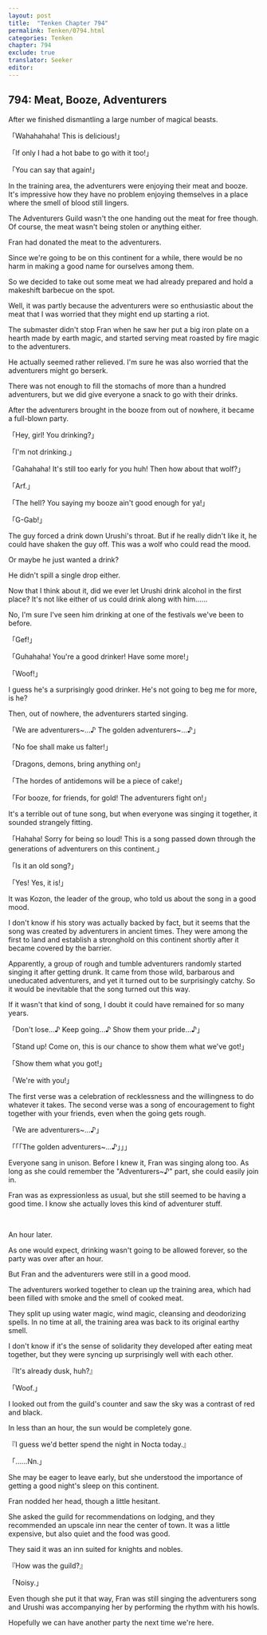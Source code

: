 ```yaml
---
layout: post
title:  "Tenken Chapter 794"
permalink: Tenken/0794.html
categories: Tenken
chapter: 794
exclude: true
translator: Seeker
editor: 
---
```

<h2 id="ch794">794: Meat, Booze, Adventurers</h2>
<p>After we finished dismantling a large number of magical beasts.</p>

<p>「Wahahahaha! This is delicious!」</p>
<p>「If only I had a hot babe to go with it too!」</p>
<p>「You can say that again!」</p>

<p>In the training area, the adventurers were enjoying their meat and booze. It's impressive how they have no problem enjoying themselves in a place where the smell of blood still lingers.</p>

<p>The Adventurers Guild wasn't the one handing out the meat for free though. Of course, the meat wasn't being stolen or anything either.</p>

<p>Fran had donated the meat to the adventurers.</p>

<p>Since we're going to be on this continent for a while, there would be no harm in making a good name for ourselves among them.</p>

<p>So we decided to take out some meat we had already prepared and hold a makeshift barbecue on the spot.</p>

<p>Well, it was partly because the adventurers were so enthusiastic about the meat that I was worried that they might end up starting a riot.</p>

<p>The submaster didn't stop Fran when he saw her put a big iron plate on a hearth made by earth magic, and started serving meat roasted by fire magic to the adventurers.</p>

<p>He actually seemed rather relieved. I'm sure he was also worried that the adventurers might go berserk.</p>

<p>There was not enough to fill the stomachs of more than a hundred adventurers, but we did give everyone a snack to go with their drinks.</p>

<p>After the adventurers brought in the booze from out of nowhere, it became a full-blown party.</p>

<p>「Hey, girl! You drinking?」</p>
<p>「I'm not drinking.」</p>
<p>「Gahahaha! It's still too early for you huh! Then how about that wolf?」</p>
<p>「Arf.」</p>
<p>「The hell? You saying my booze ain't good enough for ya!」</p>
<p>「G-Gab!」</p>

<p>The guy forced a drink down Urushi's throat. But if he really didn't like it, he could have shaken the guy off. This was a wolf who could read the mood.</p>

<p>Or maybe he just wanted a drink?</p>

<p>He didn't spill a single drop either.</p>

<p>Now that I think about it, did we ever let Urushi drink alcohol in the first place? It's not like either of us could drink along with him……</p>

<p>No, I'm sure I've seen him drinking at one of the festivals we've been to before.</p>

<p>「Gef!」</p>
<p>「Guhahaha! You're a good drinker! Have some more!」</p>
<p>「Woof!」</p>

<p>I guess he's a surprisingly good drinker. He's not going to beg me for more, is he?</p>

<p>Then, out of nowhere, the adventurers started singing.</p>

<p>「We are adventurers~…♪ The golden adventurers~…♪」</p>
<p>「No foe shall make us falter!」</p>
<p>「Dragons, demons, bring anything on!」</p>
<p>「The hordes of antidemons will be a piece of cake!」</p>
<p>「For booze, for friends, for gold! The adventurers fight on!」</p>

<p>It's a terrible out of tune song, but when everyone was singing it together, it sounded strangely fitting.</p>

<p>「Hahaha! Sorry for being so loud! This is a song passed down through the generations of adventurers on this continent.」</p>
<p>「Is it an old song?」</p>
<p>「Yes! Yes, it is!」</p>

<p>It was Kozon, the leader of the group, who told us about the song in a good mood.</p>

<p>I don't know if his story was actually backed by fact, but it seems that the song was created by adventurers in ancient times. They were among the first to land and establish a stronghold on this continent shortly after it became covered by the barrier.</p>

<p>Apparently, a group of rough and tumble adventurers randomly started singing it after getting drunk. It came from those wild, barbarous and uneducated adventurers, and yet it turned out to be surprisingly catchy. So it would be inevitable that the song turned out this way.</p>

<p>If it wasn't that kind of song, I doubt it could have remained for so many years.</p>

<p>「Don't lose…♪ Keep going…♪ Show them your pride…♪」</p>
<p>「Stand up! Come on, this is our chance to show them what we've got!」</p>
<p>「Show them what you got!」</p>
<p>「We're with you!」</p>

<p>The first verse was a celebration of recklessness and the willingness to do whatever it takes. The second verse was a song of encouragement to fight together with your friends, even when the going gets rough.</p>

<p>「We are adventurers~…♪」</p>
<p>「「「The golden adventurers~…♪」」」</p>

<p>Everyone sang in unison. Before I knew it, Fran was singing along too. As long as she could remember the "Adventurers~♪" part, she could easily join in.</p>

<p>Fran was as expressionless as usual, but she still seemed to be having a good time. I know she actually loves this kind of adventurer stuff.</p>

<br>
<p>An hour later.</p>

<p>As one would expect, drinking wasn't going to be allowed forever, so the party was over after an hour.</p>

<p>But Fran and the adventurers were still in a good mood.</p>

<p>The adventurers worked together to clean up the training area, which had been filled with smoke and the smell of cooked meat.</p>

<p>They split up using water magic, wind magic, cleansing and deodorizing spells. In no time at all, the training area was back to its original earthy smell.</p>

<p>I don't know if it's the sense of solidarity they developed after eating meat together, but they were syncing up surprisingly well with each other.</p>

<p>『It's already dusk, huh?』</p>
<p>「Woof.」</p>

<p>I looked out from the guild's counter and saw the sky was a contrast of red and black.</p>

<p>In less than an hour, the sun would be completely gone.</p>

<p>『I guess we'd better spend the night in Nocta today.』</p>
<p>「……Nn.」</p>

<p>She may be eager to leave early, but she understood the importance of getting a good night's sleep on this continent.</p>

<p>Fran nodded her head, though a little hesitant.</p>

<p>She asked the guild for recommendations on lodging, and they recommended an upscale inn near the center of town. It was a little expensive, but also quiet and the food was good.</p>

<p>They said it was an inn suited for knights and nobles.</p>

<p>『How was the guild?』</p>
<p>「Noisy.」</p>

<p>Even though she put it that way, Fran was still singing the adventurers song and Urushi was accompanying her by performing the rhythm with his howls.</p>

<p>Hopefully we can have another party the next time we're here.</p>



